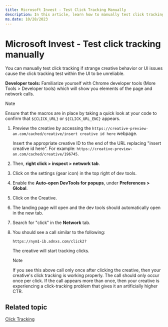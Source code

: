 ```yaml
---
title: Microsoft Invest - Test Click Tracking Manually
description: In this article, learn how to manually test click tracking when creative behavior or UI issues impact the reliability of the built-in test.
ms.date: 10/28/2023
---
```


# Microsoft Invest - Test click tracking manually

You can manually test click tracking if strange creative behavior or UI issues cause the click tracking test within the UI to be unreliable.

**Developer tools:** Familiarize yourself with Chrome developer tools (More Tools &gt; Developer tools) which will show you elements of the page and network calls.

> [!NOTE]
> Ensure that the macros are in place by taking a quick look at your code to confirm that `${CLICK_URL}` or `${CLICK_URL_ENC}` appears.

1. Preview the creative by accessing the `https://creative-preview-an.com/cached/creative/insert creative id here` webpage.

    Insert the appropriate creative ID to the end of the URL replacing "insert creative id here". For example: `https://creative-preview-an.com/cached/creative/196745`.

1. Then, **right click &gt; inspect &gt; network tab**.
1. Click on the settings (gear icon) in the top right of dev tools.
1. Enable the **Auto-open DevTools for popups**, under **Preferences &gt; Global**.
1. Click on the Creative.
1. The landing page will open and the dev tools should automatically open in the new tab.
1. Search for "click" in the **Network** tab.
1. You should see a call similar to the following:

    `https://nym1-ib.adnxs.com/click2?`

    The creative will start tracking clicks.

    > [!NOTE]
    > If you see this above call only once after clicking the creative, then your creative's click tracking is working properly. The call should only occur once per click. If the call appears more than once, then your creative is experiencing a click-tracking problem that gives it an artificially higher CTR.

## Related topic

[Click Tracking](click-tracking.md)
